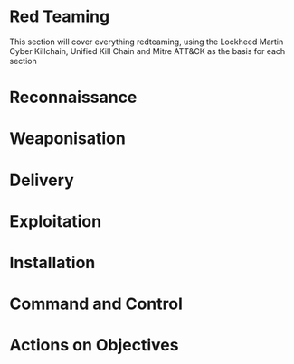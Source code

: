# Red Teaming

This section will cover everything redteaming, using the Lockheed Martin Cyber Killchain, Unified Kill Chain and Mitre ATT&CK as the basis for each section

# Reconnaissance

# Weaponisation

# Delivery

# Exploitation

# Installation

# Command and Control

# Actions on Objectives
